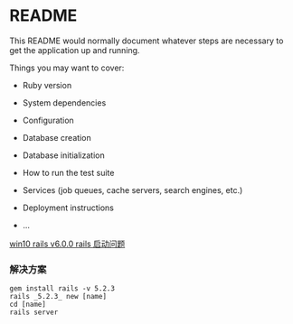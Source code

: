 # README

This README would normally document whatever steps are necessary to get the
application up and running.

Things you may want to cover:

* Ruby version

* System dependencies

* Configuration

* Database creation

* Database initialization

* How to run the test suite

* Services (job queues, cache servers, search engines, etc.)

* Deployment instructions

* ...


[win10 rails v6.0.0 rails 启动问题](https://github.com/puma/puma/issues/1797)

### 解决方案
```
gem install rails -v 5.2.3
rails _5.2.3_ new [name]
cd [name]
rails server
```
